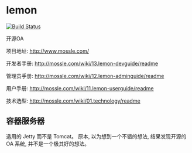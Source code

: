 lemon
=====

[![Build Status](https://travis-ci.org/xuhuisheng/lemon.png)](https://travis-ci.org/xuhuisheng/lemon)

开源OA

项目地址: http://www.mossle.com/

开发者手册: http://mossle.com/wiki/13.lemon-devguide/readme

管理员手册: http://mossle.com/wiki/12.lemon-adminguide/readme

用户手册: http://mossle.com/wiki/11.lemon-userguide/readme

技术选型: http://mossle.com/wiki/01.technology/readme

## 容器服务器

选用的 Jetty 而不是 Tomcat。 原本, 以为想到一个不错的想法, 结果发现开源的 OA 系统, 并不是一个极其好的想法。
